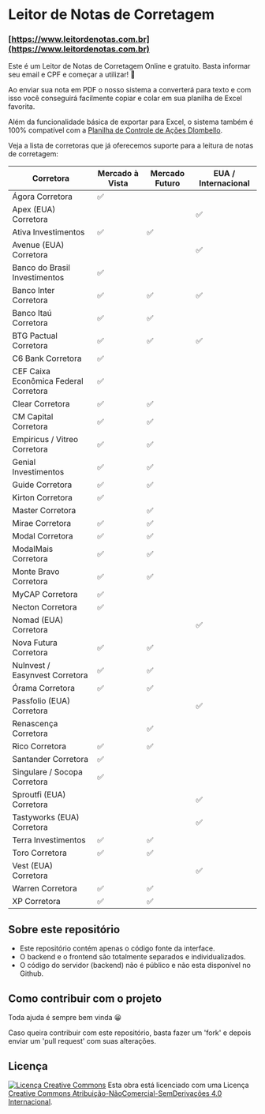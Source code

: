 # Leitor de Notas de Corretagem

### [https://www.leitordenotas.com.br](https://www.leitordenotas.com.br)

Este é um Leitor de Notas de Corretagem Online e gratuito. Basta informar seu email e CPF e começar a utilizar! 🙂

Ao enviar sua nota em PDF o nosso sistema a converterá para texto e com isso você conseguirá facilmente copiar e colar em sua planilha de Excel favorita.

Além da funcionalidade básica de exportar para Excel, o sistema também é 100% compatível com a [Planilha de Controle de Ações Dlombello](https://www.dlombelloplanilhas.com).

Veja a lista de corretoras que já oferecemos suporte para a leitura de notas de corretagem:

| Corretora                             | Mercado à Vista | Mercado Futuro | EUA / Internacional |
| ------------------------------------- | --------------- | -------------- | ------------------- |
| Ágora Corretora                       | ✅              |                |                     |
| Apex (EUA) Corretora                  |                 |                | ✅                  |
| Ativa Investimentos                   | ✅              | ✅             |                     |
| Avenue (EUA) Corretora                |                 |                | ✅                  |
| Banco do Brasil Investimentos         | ✅              |                |                     |
| Banco Inter Corretora                 | ✅              | ✅             | ✅                  |
| Banco Itaú Corretora                  | ✅              | ✅             |                     |
| BTG Pactual Corretora                 | ✅              | ✅             | ✅                  |
| C6 Bank Corretora                     | ✅              |                |                     |
| CEF Caixa Econômica Federal Corretora | ✅              |                |                     |
| Clear Corretora                       | ✅              | ✅             |                     |
| CM Capital Corretora                  | ✅              | ✅             |                     |
| Empiricus / Vitreo Corretora          | ✅              | ✅             |                     |
| Genial Investimentos                  | ✅              | ✅             |                     |
| Guide Corretora                       | ✅              | ✅             |                     |
| Kirton Corretora                      | ✅              |                |                     |
| Master Corretora                      |                 | ✅             |                     |
| Mirae Corretora                       | ✅              | ✅             |                     |
| Modal Corretora                       | ✅              | ✅             |                     |
| ModalMais Corretora                   | ✅              | ✅             |                     |
| Monte Bravo Corretora                 | ✅              | ✅             |                     |
| MyCAP Corretora                       | ✅              |                |                     |
| Necton Corretora                      | ✅              |                |                     |
| Nomad (EUA) Corretora                 |                 |                | ✅                  |
| Nova Futura Corretora                 | ✅              | ✅             |                     |
| NuInvest / Easynvest Corretora        | ✅              | ✅             |                     |
| Órama Corretora                       | ✅              | ✅             |                     |
| Passfolio (EUA) Corretora             |                 |                | ✅                  |
| Renascença Corretora                  |                 | ✅             |                     |
| Rico Corretora                        | ✅              | ✅             |                     |
| Santander Corretora                   | ✅              |                |                     |
| Singulare / Socopa Corretora          | ✅              |                |                     |
| Sproutfi (EUA) Corretora              |                 |                | ✅                  |
| Tastyworks (EUA) Corretora            |                 |                | ✅                  |
| Terra Investimentos                   | ✅              | ✅             |                     |
| Toro Corretora                        | ✅              | ✅             |                     |
| Vest (EUA) Corretora                  |                 |                | ✅                  |
| Warren Corretora                      | ✅              | ✅             |                     |
| XP Corretora                          | ✅              | ✅             |                     |

## Sobre este repositório

- Este repositório contém apenas o código fonte da interface.
- O backend e o frontend são totalmente separados e individualizados.
- O código do servidor (backend) não é público e não esta disponível no Github.

## Como contribuir com o projeto

Toda ajuda é sempre bem vinda 😀

Caso queira contribuir com este repositório, basta fazer um 'fork' e depois enviar um 'pull request' com suas alterações.

## Licença

[![Licença Creative Commons](https://i.creativecommons.org/l/by-nc-nd/4.0/88x31.png)](http://creativecommons.org/licenses/by-nc-nd/4.0/deed.pt_BR)
Esta obra está licenciado com uma Licença [Creative Commons Atribuição-NãoComercial-SemDerivações 4.0 Internacional](http://creativecommons.org/licenses/by-nc-nd/4.0/deed.pt_BR).
